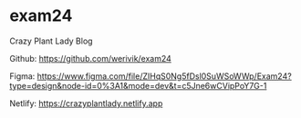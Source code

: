# exam24
Crazy Plant Lady Blog

Github: https://github.com/werivik/exam24

Figma: https://www.figma.com/file/ZIHqS0Ng5fDsl0SuWSoWWp/Exam24?type=design&node-id=0%3A1&mode=dev&t=c5Jne6wCVipPoY7G-1

Netlify: https://crazyplantlady.netlify.app